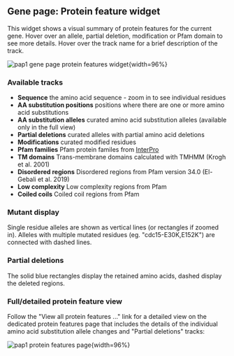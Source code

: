 ## Gene page: Protein feature widget

This widget shows a visual summary of protein features for the current
gene.  Hover over an allele, partial deletion, modification or Pfam
domain to see more details.  Hover over the track name for a brief
description of the track.

![pap1 gene page protein features widget](assets/gene-pap1-protein-feature-viewer-widget-1.png){width=96%}

### Available tracks

  - **Sequence** the amino acid sequence - zoom in to see individual residues
  - **AA substitution positions** positions where there are one or more amino acid substitutions
  - **AA substitution alleles** curated amino acid substitution alleles (available only in the full view) 
  - **Partial deletions** curated alleles with partial amino acid deletions
  - **Modifications** curated modified residues
  - **Pfam families** Pfam protein familes from [InterPro](https://www.ebi.ac.uk/interpro/)
  - **TM domains** Trans-membrane domains calculated with TMHMM (Krogh et al. 2001)
  - **Disordered regions** Disordered regions from Pfam version 34.0 (El-Gebali et al. 2019)
  - **Low complexity** Low complexity regions from Pfam
  - **Coiled coils** Coiled coil regions from Pfam

### Mutant display

Single residue alleles are shown as vertical lines (or rectangles if
zoomed in).  Alleles with multiple mutated residues
(eg. "cdc15-E30K,E152K") are connected with dashed lines.

### Partial deletions

The solid blue rectangles display the retained amino acids, dashed
display the deleted regions.

### Full/detailed protein feature view

Follow the "View all protein features ..." link for a detailed view on
the dedicated protein features page that includes the details of the
individual amino acid substitution allele changes and "Partial
deletions" tracks:

![pap1 protein features page](assets/gene-pap1-protein-feature-viewer-page-1.png){width=96%}

